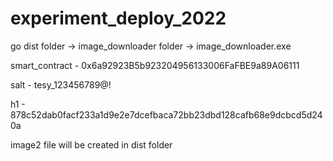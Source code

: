 # experiment_deploy_2022

go
dist folder -> image_downloader folder -> image_downloader.exe 

smart_contract - 0x6a92923B5b923204956133006FaFBE9a89A06111

salt - tesy_123456789@!

h1 - 878c52dab0facf233a1d9e2e7dcefbaca72bb23dbd128cafb68e9dcbcd5d240a

image2 file will be created in dist folder
